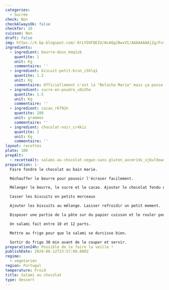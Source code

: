 ```yaml
---
categories:
  - Sucrée
check: Non
checkAlwaysOk: false
checkfor: 10
cuisson: Non
draft: false
img: https://4.bp.blogspot.com/-6rLYOXFQEIU/WcAQqJ0wxVI/AAAAAAAAj2g/Fvs0K_6YPnAkBEX0RwvNIGYU2cJaZzUcgCLcBGAs/s1600/salame.jpg
ingredients:
  - ingredient: beurre-doux_kmq1zb
    quantite: 1
    unit: Kg
    commentaire: ''
  - ingredient: biscuit-petit-brun_i5hlq1
    quantite: 1.3
    unit: Kg
    commentaire: Officiellement c'est la "Bolacha Maria" mais ça passe aussi
  - ingredient: sucre-en-poudre_u9z2he
    quantite: 1.5
    unit: Kg
    commentaire: ''
  - ingredient: cacao_r6792n
    quantite: 200
    unit: grammes
    commentaire: ''
  - ingredient: chocolat-noir_cr4kiz
    quantite: 2
    unit: Kg
    commentaire: ''
layout: recettes
plate: 100
prepAlt:
  - recetteAlt: salami-au-chocolat-vegan-sans-gluten_axcmr1dv_vj6ul9owdr-g
preparation: |-
  Faire fondre le chocolat au bain marie.

  Réchauffer le beurre pour pouvoir l'écraser facilement.

  Mélanger le beurre, le sucre et le cacao. Ajouter le chocolat fondu et bien mélanger.

  Casser les biscuits en petits morceaux

  Ajouter les biscuits au mélange. Laisser refroidir un petit moment.

  Disposer une partie de la pâte sur du papier cuisson et le rouler pour en faire un boudin d'environ 5cm de diamètre. Bien tasser pour que le salami soit homogène.

  Un salami fait entre 10 et 12 parts.

  Mettre au frigo pour que le salami se durcisse bien.

  Sortir du frigo 30 min avant de le couper et servir.
preparation24h: Possible de le faire la veille !
publishDate: 2024-06-12T23:57:00.000Z
regime:
  - vegetarien
region: Portugal
temperature: Froid
title: Salami au chocolat
type: dessert
---
```

